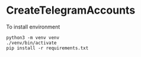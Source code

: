 # CreateTelegramAccounts

To install environment
```
python3 -m venv venv
./venv/bin/activate
pip install -r requirements.txt
```
